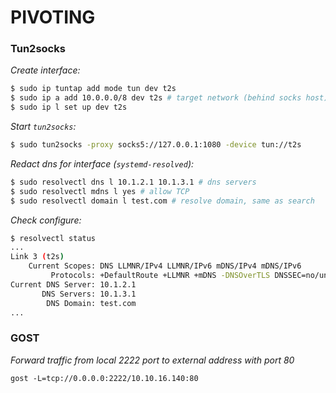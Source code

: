 # PIVOTING

### Tun2socks

_Create interface:_

```bash
$ sudo ip tuntap add mode tun dev t2s
$ sudo ip a add 10.0.0.0/8 dev t2s # target network (behind socks host)
$ sudo ip l set up dev t2s
```

_Start `tun2socks`:_

```bash
$ sudo tun2socks -proxy socks5://127.0.0.1:1080 -device tun://t2s
```

_Redact dns for interface (`systemd-resolved`):_

```bash
$ sudo resolvectl dns l 10.1.2.1 10.1.3.1 # dns servers
$ sudo resolvectl mdns l yes # allow TCP
$ sudo resolvectl domain l test.com # resolve domain, same as search
```

_Check configure:_

```bash
$ resolvectl status
...
Link 3 (t2s)
    Current Scopes: DNS LLMNR/IPv4 LLMNR/IPv6 mDNS/IPv4 mDNS/IPv6
         Protocols: +DefaultRoute +LLMNR +mDNS -DNSOverTLS DNSSEC=no/unsupported
Current DNS Server: 10.1.2.1
       DNS Servers: 10.1.3.1
        DNS Domain: test.com
...
```

### GOST

_Forward traffic from local 2222 port to external address with port 80_

```
gost -L=tcp://0.0.0.0:2222/10.10.16.140:80
```

